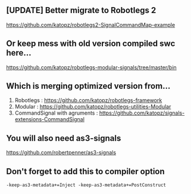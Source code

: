 [UPDATE] Better migrate to Robotlegs 2
----
https://github.com/katopz/robotlegs2-SignalCommandMap-example

Or keep mess with old version compiled swc here...
----
https://github.com/katopz/robotlegs-modular-signals/tree/master/bin

Which is merging optimized version from...
----
1. Robotlegs : https://github.com/katopz/robotlegs-framework
2. Modular : https://github.com/katopz/robotlegs-utilities-Modular
3. CommandSignal with agruments : https://github.com/katopz/signals-extensions-CommandSignal

You will also need as3-signals
----
https://github.com/robertpenner/as3-signals

Don't forget to add this to compiler option
----

    -keep-as3-metadata+=Inject -keep-as3-metadata+=PostConstruct
